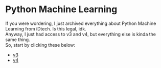 <h1>Python Machine Learning</h1>
If you were wordering, I just archived everything about Python Machine Learning from iDtech. Is this legal, idk.
<br>
Anyway, I just had access to v3 and v4, but everything else is kinda the same thing.
<br>
So, start by clicking these below:
<ul>
  <li><a href="/v3/Main.md">v3</a></li>
  <li><a href="/v4/Main.md">v4</a></li>
</ul>
